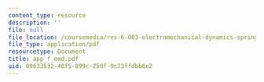 ```yaml
---
content_type: resource
description: ''
file: null
file_location: /coursemedia/res-6-003-electromechanical-dynamics-spring-2009/0963353248f5899c258f9c73ffdbb6e2_app_f_emd.pdf
file_type: application/pdf
resourcetype: Document
title: app_f_emd.pdf
uid: 09633532-48f5-899c-258f-9c73ffdbb6e2
---
```

